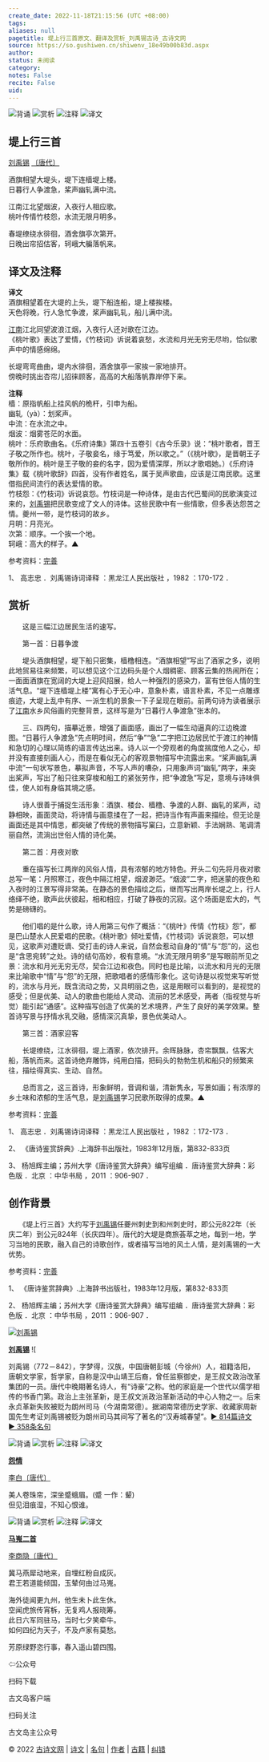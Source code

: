```yaml
---
create_date: 2022-11-18T21:15:56 (UTC +08:00)
tags: 
aliases: null
pagetitle: 堤上行三首原文、翻译及赏析_刘禹锡古诗_古诗文网
source: https://so.gushiwen.cn/shiwenv_18e49b00b83d.aspx
author: 
status: 未阅读
category: 
notes: False
recite: False
uid: 
---
```


![背诵](https://song.gushiwen.cn/siteimg/bei-pic.png) ![赏析](https://song.gushiwen.cn/siteimg/shang-pic.png) ![注释](https://song.gushiwen.cn/siteimg/zhu-pic.png) ![译文](https://song.gushiwen.cn/siteimg/yi-pic.png)

## 堤上行三首

[刘禹锡](https://so.gushiwen.cn/authorv_e3c4e8cf2646.aspx) [〔唐代〕](https://so.gushiwen.cn/shiwens/default.aspx?cstr=%e5%94%90%e4%bb%a3)

酒旗相望大堤头，堤下连樯堤上楼。  
日暮行人争渡急，桨声幽轧满中流。

江南江北望烟波，入夜行人相应歌。  
桃叶传情竹枝怨，水流无限月明多。

春堤缭绕水徘徊，酒舍旗亭次第开。  
日晚出帘招估客，轲峨大艑落帆来。

## 译文及注释



**译文**  
酒旗相望着在大堤的上头，堤下船连船，堤上楼挨楼。  
天色将晚，行人急忙争渡，桨声幽轧轧，船儿满中流。

[江南](https://so.gushiwen.cn/authorv_487654addba8.aspx)江北同望波浪江烟，入夜行人还对歌在江边。  
《桃叶歌》表达了爱情，《竹枝词》诉说着哀愁，水流和月光无穷无尽哟，恰似歌声中的情感绵绵。

长堤弯弯曲曲，堤内水徘徊，酒舍旗亭一家挨一家地排开。  
傍晚时挑出杏帘儿招徕顾客，高高的大船落帆靠岸停下来。

**注释**  
樯：原指帆船上挂风帆的桅杆，引申为船。  
幽轧（yà）：划桨声。  
中流：在水流之中。  
烟波：烟雾苍茫的水面。  
桃叶：乐府歌曲名。《乐府诗集》第四十五卷引《古今乐录》说：“桃叶歌者，晋王子敬之所作也。桃叶，子敬妾名，缘于笃爱，所以歌之。”（《桃叶歌》，是晋朝王子敬所作的。桃叶是王子敬的妾的名字，因为爱情深厚，所以才歌唱她。）《乐府诗集》载《桃叶歌辞》四首，没有作者姓名，属于吴声歌曲，应该是江南民歌。这里借指民间流行的表达爱情的歌。  
竹枝怨：《竹枝词》诉说哀怨。竹枝词是一种诗体，是由古代巴蜀间的民歌演变过来的，[刘禹锡](https://so.gushiwen.cn/authorv_e3c4e8cf2646.aspx)把民歌变成了文人的诗体。这些民歌中有一些情歌，但多表达怨苦之情。夔州一带，是竹枝词的故乡。  
月明：月亮光。  
次第：顺序。一个挨一个地。  
轲峨：高大的样子。▲

参考资料：[完善](https://so.gushiwen.cn/jiucuo.aspx?u=%e7%bf%bb%e8%af%9128844%e3%80%8a%e8%af%91%e6%96%87%e5%8f%8a%e6%b3%a8%e9%87%8a%e3%80%8b)

1、 高志忠 ．刘禹锡诗词译释 ：黑龙江人民出版社 ，1982 ：170-172 ．

## 赏析



　　这是三幅江边居民生活的速写。

　　第一首：日暮争渡

　　堤头酒旗相望，堤下船只密集，樯橹相连。“酒旗相望”写出了酒家之多，说明此地贸易往来频繁，可以想见这个江边码头是个人烟稠密、顾客云集的热闹所在；一面面酒旗在宽阔的大堤上迎风招展，给人一种强烈的感染力，富有世俗人情的生活气息。“堤下连樯堤上楼”寓有心于无心中，意象朴素，语言朴素，不见一点雕琢痕迹，大堤上乱中有序、一派生机的景象一下子呈现在眼前。前两句诗为读者展示了[江南](https://so.gushiwen.cn/authorv_487654addba8.aspx)水乡风俗画的完整背景，这样写是为“日暮行人争渡急”张本的。

　　三、四两句，描摹近景，增强了画面感，画出了一幅生动逼真的江边晚渡图。“日暮行人争渡急”先点明时间，然后“争”“急”二字把江边居民忙于渡江的神情和急切的心理以简练的语言传达出来。诗人以一个旁观者的角度揣度他人之心，却并没有直接刻画人心，而是在看似无心的客观景物描写中流露出来。“桨声幽轧满中流”一句状写景色，摹拟声音，不写人声的嘈杂，只用象声词“幽轧”两字，来突出桨声，写出了船只往来穿梭和船工的紧张劳作，把“争渡急”写足，意境与诗味俱佳，使人如有身临其境之感。

　　诗人很善于捕捉生活形象：酒旗、楼台、樯橹、争渡的人群、幽轧的桨声，动静相映，画面灵动，将诗情与画意揉在了一起，把诗当作有声画来描绘。但无论是画面还是其中情思，都突破了传统的景物描写窠臼，立意新颖、手法娴熟、笔调清丽自然，流淌出世俗人情的诗化美。

　　第二首：月夜对歌

　　重在描写长江两岸的风俗人情，具有浓郁的地方特色。开头二句先将月夜对歌总写一笔：月照寒江，夜色中隔江相望，烟波渺茫。“烟波”二字，把迷蒙的夜色和入夜时的江景写得非常美。在静态的景色描绘之后，继而写出两岸长堤之上，行人络绎不绝，歌声此伏彼起，相和相应，打破了静夜的沉寂。这个场面是宏大的，气势是磅礴的。

　　他们唱的是什么歌，诗人用第三句作了概括：“《桃叶》传情《竹枝》怨”，都是巴山楚水人民爱唱的民歌。《桃叶歌》倾吐爱情，《竹枝词》诉说哀怨，可以想见，这歌声对遭贬谪、受打击的诗人来说，自然会惹动自身的“情”与“怨”的，这也是“含思宛转”之处。诗的结句高妙，极有意境。“水流无限月明多”是写眼前所见之景：流水和月光无穷无尽，契合江边和夜色。同时也是比喻，以流水和月光的无限来比喻歌中“情”与“怨”的无限，把歌唱者的感情形象化。这句诗是以视觉来写听觉的，流水与月光，既含流动之势，又具明丽之色，这是用眼可以看到的，是视觉的感受；但是优美、动人的歌曲也能给人灵动、流丽的艺术感受，两者（指视觉与听觉）能引起“通感”。这种描写创造了优美的艺术境界，产生了良好的美学效果。整首诗写景与抒情水乳交融，感情深沉真挚，景色优美动人。

　　第三首：酒家迎客

　　长堤缭绕，江水徘徊，堤上酒家，依次排开。余晖脉脉，杏帘飘飘，估客大船，落帆而来。这首诗绝弃雕饰，纯用白描，把码头的勃勃生机和船只的频繁来往，描绘得真实、生动、自然。

　　总而言之，这三首诗，形象鲜明，音调和谐，清新隽永，写景如画；有浓厚的乡土味和浓郁的生活气息，是[刘禹锡](https://so.gushiwen.cn/authorv_e3c4e8cf2646.aspx)学习民歌所取得的成果。▲

参考资料：[完善](https://so.gushiwen.cn/jiucuo.aspx?u=%e8%b5%8f%e6%9e%9018632%e3%80%8a%e8%b5%8f%e6%9e%90%e3%80%8b)

1、 高志忠 ．刘禹锡诗词译释 ：黑龙江人民出版社 ，1982 ：172-173 ．

2、 《唐诗鉴赏辞典》.上海辞书出版社，1983年12月版，第832-833页

3、 杨旭辉主编；苏州大学《唐诗鉴赏大辞典》编写组编 ．唐诗鉴赏大辞典：彩色版 ．北京 ：中华书局 ，2011 ：906-907 ．

## 创作背景



　　《堤上行三首》大约写于[刘禹锡](https://so.gushiwen.cn/authorv_e3c4e8cf2646.aspx)任夔州刺史到和州刺史时，即公元822年（长庆二年）到公元824年（长庆四年）。唐代的大堤是商旅荟萃之地，每到一地，学习当地的民歌，融入自己的诗歌创作，或者描写当地的风土人情，是刘禹锡的一大优势。

参考资料：[完善](https://so.gushiwen.cn/jiucuo.aspx?u=%e8%b5%8f%e6%9e%9018631%e3%80%8a%e5%88%9b%e4%bd%9c%e8%83%8c%e6%99%af%e3%80%8b)

1、 《唐诗鉴赏辞典》.上海辞书出版社，1983年12月版，第832-833页

2、 杨旭辉主编；苏州大学《唐诗鉴赏大辞典》编写组编 ．唐诗鉴赏大辞典：彩色版 ．北京 ：中华书局 ，2011 ：906-907 ．

[![刘禹锡](https://song.gushiwen.cn/authorImg/liuyuxi.jpg)](https://so.gushiwen.cn/authorv_e3c4e8cf2646.aspx)

[**刘禹锡**](https://so.gushiwen.cn/authorv_e3c4e8cf2646.aspx) ![

刘禹锡（772－842），字梦得，汉族，中国唐朝彭城（今徐州）人，祖籍洛阳，唐朝文学家，哲学家，自称是汉中山靖王后裔，曾任监察御史，是王叔文政治改革集团的一员。唐代中晚期著名诗人，有“诗豪”之称。他的家庭是一个世代以儒学相传的书香门第。政治上主张革新，是王叔文派政治革新活动的中心人物之一。后来永贞革新失败被贬为朗州司马（今湖南常德）。据湖南常德历史学家、收藏家周新国先生考证刘禹锡被贬为朗州司马其间写了著名的“汉寿城春望”。[► 814篇诗文](https://so.gushiwen.cn/shiwens/default.aspx?astr=%e5%88%98%e7%a6%b9%e9%94%a1)　[► 358条名句](https://so.gushiwen.cn/mingjus/default.aspx?astr=%e5%88%98%e7%a6%b9%e9%94%a1)

![背诵](https://song.gushiwen.cn/siteimg/bei-pic.png) ![赏析](https://song.gushiwen.cn/siteimg/shang-pic.png) ![注释](https://song.gushiwen.cn/siteimg/zhu-pic.png) ![译文](https://song.gushiwen.cn/siteimg/yi-pic.png)

[**怨情**](https://so.gushiwen.cn/shiwenv_68fe1f940020.aspx)

[李白](https://so.gushiwen.cn/authorv.aspx?name=%e6%9d%8e%e7%99%bd)[〔唐代〕](https://so.gushiwen.cn/shiwens/default.aspx?cstr=%e5%94%90%e4%bb%a3)

美人卷珠帘，深坐蹙蛾眉。(蹙 一作：颦)  
但见泪痕湿，不知心恨谁。

![背诵](https://song.gushiwen.cn/siteimg/bei-pic.png) ![赏析](https://song.gushiwen.cn/siteimg/shang-pic.png) ![注释](https://song.gushiwen.cn/siteimg/zhu-pic.png) ![译文](https://song.gushiwen.cn/siteimg/yi-pic.png)

[**马嵬二首**](https://so.gushiwen.cn/shiwenv_f0378af705ea.aspx)

[李商隐](https://so.gushiwen.cn/authorv.aspx?name=%e6%9d%8e%e5%95%86%e9%9a%90)[〔唐代〕](https://so.gushiwen.cn/shiwens/default.aspx?cstr=%e5%94%90%e4%bb%a3)

冀马燕犀动地来，自埋红粉自成灰。  
君王若道能倾国，玉辇何由过马嵬。

海外徒闻更九州，他生未卜此生休。  
空闻虎旅传宵柝，无复鸡人报晓筹。  
此日六军同驻马，当时七夕笑牵牛。  
如何四纪为天子，不及卢家有莫愁。



芳原绿野恣行事，春入遥山碧四围。

⇦公众号



扫码下载

古文岛客户端



扫码关注

古文岛主公众号

© 2022 [古诗文网](https://www.gushiwen.cn/) | [诗文](https://so.gushiwen.cn/shiwens/) | [名句](https://so.gushiwen.cn/mingjus/) | [作者](https://so.gushiwen.cn/authors/) | [古籍](https://so.gushiwen.cn/guwen/) | [纠错](https://so.gushiwen.cn/jiucuo.aspx?u=)
